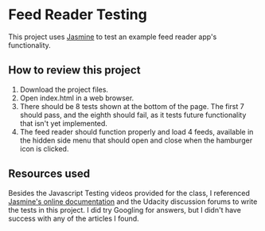 # Feed Reader Testing

This project uses [Jasmine](http://jasmine.github.io/) to test an example feed reader app's functionality.


## How to review this project

1. Download the project files.
2. Open index.html in a web browser.
3. There should be 8 tests shown at the bottom of the page. The first 7 should pass, and the eighth should fail, as it tests future functionality that isn't yet implemented.
4. The feed reader should function properly and load 4 feeds, available in the hidden side menu that should open and close when the hamburger icon is clicked.

## Resources used
Besides the Javascript Testing videos provided for the class, I referenced [Jasmine's online documentation](http://jasmine.github.io/2.0/introduction.html) and the Udacity discussion forums to write the tests in this project. I did try Googling for answers, but I didn't have success with any of the articles I found.
